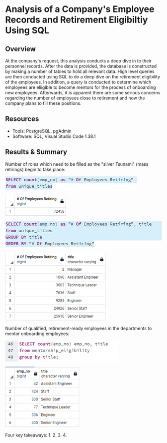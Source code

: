 # Analysis of a Company's Employee Records and Retirement Eligibiltiy Using SQL

## Overview

At the company's request, this analysis conducts a deep dive in to their personnel records. After the data is provided, the database is constructed
by making a number of tables to hold all relevant data. High level queries are then conducted using SQL to do a deep dive on the retirement eligibility of the employees. In addition, a query is conducted to determine which employees are eliigible to become mentors for the process of onboarding new employees. Afterwards, it is apparent there are some serious concerns regarding the number of employees close to retirement and how the company plans to fill these positions.

## Resources

- Tools: PostgreSQL, pgAdmin
- Software: SQL, Visual Studio Code 1.38.1

## Results & Summary

Number of roles which need to be filled as the "silver Tsunami" (mass retirings) begin to take place:

![Unique Query](./Resources/unique_count_query.png)

![Unique Output](./Resources/unique_count_output.png)

![Unique Query Groupby](./Resources/unique_count_groupby_query.png)

![Unique Output Groupby](./Resources/unique_count_groupby_output.png)

Number of qualified, retirement-ready employees in the departments to mentor onboarding employees:

![Mentor Query](./Resources/mentor_query.png)

![Mentor Output](./Resources/mentor_output.png)

Four key takeaways:
1. 
2. 
3. 
4. 
